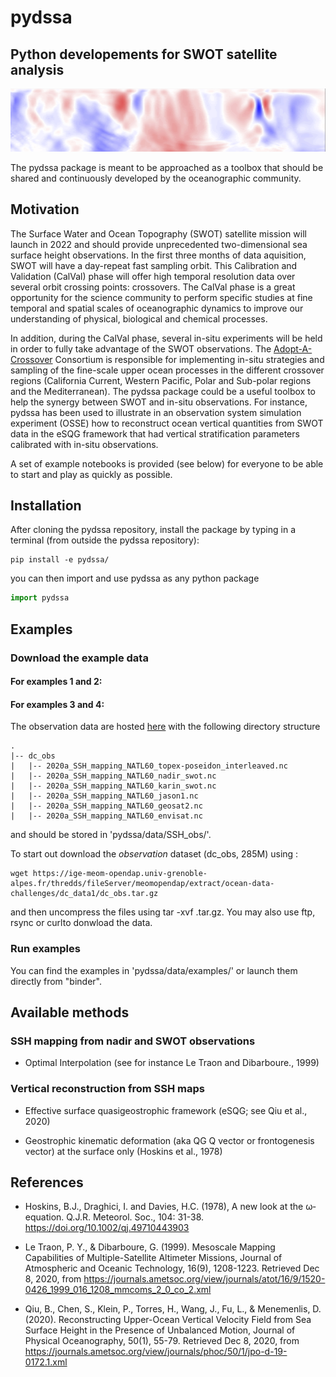 # pydssa 
## Python developements for SWOT satellite analysis


![Illustration](figures/pydssa_illustration1.png)

<!---This package contains codes and sample notebooks for downloading and processing the SSH mapping and vertical reconstruction tools.
The examples can be run online using: "binder"--->

The pydssa package is meant to be approached as a toolbox that should be shared and continuously developed by the oceanographic community. 

## Motivation
 

The Surface Water and Ocean Topography (SWOT) satellite mission will launch in 2022 and should provide unprecedented two-dimensional sea surface height observations. In the first three months of data aquisition, SWOT will have a day-repeat fast sampling orbit. This Calibration and Validation (CalVal) phase will offer high temporal resolution data over several orbit crossing points: crossovers. The CalVal phase is a great opportunity for the science community to perform specific studies at fine temporal and spatial scales of oceanographic dynamics to improve our understanding of physical, biological and chemical processes. 

In addition, during the CalVal phase, several in-situ experiments will be held in order to fully take advantage of the SWOT observations. The [Adopt-A-Crossover](https://www.clivar.org/news/swot-‘adopt-crossover’-consortium-has-been-endorsed-clivar) Consortium is responsible for implementing in-situ strategies and sampling of the fine-scale upper ocean processes in the different crossover regions (California Current, Western Pacific, Polar and Sub-polar regions and the Mediterranean). The pydssa package could be a useful toolbox to help the synergy between SWOT and in-situ observations. 
For instance, pydssa has been used to illustrate in an observation system simulation experiment (OSSE) how to reconstruct ocean vertical quantities from SWOT data in the eSQG framework that had vertical stratification parameters calibrated with in-situ observations. 

<!---The methods and codes present in this package are meant to evolve and adapt to different input observations. In anticipation of the SWOT CalVal missions, the ultimate goal of this package is to be ready to deal with real nadir and SWOT observations when they arrive and to be able to combine these altimetric observations with in situ observations in order to produce the best 3D ocean reconstructions. ---> 

A set of example notebooks is provided (see below) for everyone to be able to start and play as quickly as possible.

## Installation 

After cloning the pydssa repository, install the package by typing in a terminal (from outside the pydssa repository): 

```shell
pip install -e pydssa/
```

you can then import and use pydssa as any python package

```python
import pydssa
```

## Examples

### Download the example data

#### For examples 1 and 2:

#### For examples 3 and 4:

The observation data are hosted [here](https://ige-meom-opendap.univ-grenoble-alpes.fr/thredds/catalog/meomopendap/extract/ocean-data-challenges/dc_data1/catalog.html) with the following directory structure

```
.
|-- dc_obs
|   |-- 2020a_SSH_mapping_NATL60_topex-poseidon_interleaved.nc
|   |-- 2020a_SSH_mapping_NATL60_nadir_swot.nc
|   |-- 2020a_SSH_mapping_NATL60_karin_swot.nc
|   |-- 2020a_SSH_mapping_NATL60_jason1.nc
|   |-- 2020a_SSH_mapping_NATL60_geosat2.nc
|   |-- 2020a_SSH_mapping_NATL60_envisat.nc

``` 

and should be stored in 'pydssa/data/SSH_obs/'.

To start out download the *observation* dataset (dc_obs, 285M) using :

```shell
wget https://ige-meom-opendap.univ-grenoble-alpes.fr/thredds/fileServer/meomopendap/extract/ocean-data-challenges/dc_data1/dc_obs.tar.gz
```
 
and then uncompress the files using tar -xvf <file>.tar.gz. You may also use ftp, rsync or curlto donwload the data.

### Run examples

You can find the examples in 'pydssa/data/examples/' or launch them directly from "binder".


## Available methods

### SSH mapping from nadir and SWOT observations

- Optimal Interpolation (see for instance Le Traon and Dibarboure., 1999) 


### Vertical reconstruction from SSH maps 

- Effective surface quasigeostrophic framework (eSQG; see Qiu et al., 2020)

- Geostrophic kinematic deformation (aka QG Q vector or frontogenesis vector) at the surface only (Hoskins et al., 1978)

## References

- Hoskins, B.J., Draghici, I. and Davies, H.C. (1978), A new look at the ω‐equation. Q.J.R. Meteorol. Soc., 104: 31-38. https://doi.org/10.1002/qj.49710443903

- Le Traon, P. Y., & Dibarboure, G. (1999). Mesoscale Mapping Capabilities of Multiple-Satellite Altimeter Missions, Journal of Atmospheric and Oceanic Technology, 16(9), 1208-1223. Retrieved Dec 8, 2020, from https://journals.ametsoc.org/view/journals/atot/16/9/1520-0426_1999_016_1208_mmcoms_2_0_co_2.xml

- Qiu, B., Chen, S., Klein, P., Torres, H., Wang, J., Fu, L., & Menemenlis, D. (2020). Reconstructing Upper-Ocean Vertical Velocity Field from Sea Surface Height in the Presence of Unbalanced Motion, Journal of Physical Oceanography, 50(1), 55-79. Retrieved Dec 8, 2020, from https://journals.ametsoc.org/view/journals/phoc/50/1/jpo-d-19-0172.1.xml

